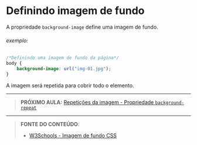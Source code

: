 # Definindo imagem de fundo

A propriedade `background-image` define uma imagem de fundo.

###### exemplo:

``` css
/*Definindo uma imagem de fundo da página*/
body {
    background-image: url("img-01.jpg");
}
```

A imagem será repetida para cobrir todo o elemento.

***

> **PRÓXIMO AULA:** [Repetições da imagem - Propriedade `background-repeat`](../3.3-background-repeat)

***


> **FONTE DO CONTEÚDO**:
>
> - [W3Schools - Imagem de fundo CSS](https://www.w3schools.com/css/css_background_image.asp)
